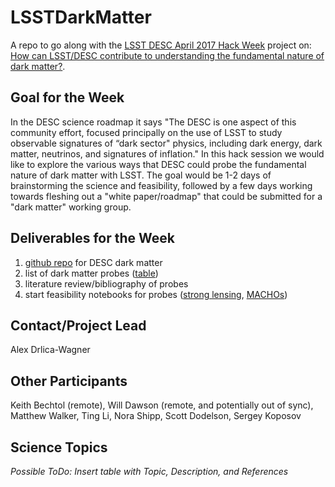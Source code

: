 # LSSTDarkMatter
A repo to go along with the [LSST DESC April 2017 Hack Week](https://confluence.slac.stanford.edu/display/LSSTDESC/Hack+Week%3A+April+3-7+2017+-+FNAL) project on: [How can LSST/DESC contribute to understanding the fundamental nature of dark matter?](https://confluence.slac.stanford.edu/display/LSSTDESC/Hack+Week%3A+April+3-7+2017+-+Dark+Matter+Hack).

## Goal for the Week
In the DESC science roadmap it says "The DESC is one aspect of this community effort, focused principally on the use of LSST to study observable signatures of “dark sector" physics, including dark energy, dark matter, neutrinos, and signatures of inflation." In this hack session we would like to explore the various ways that DESC could probe the fundamental nature of dark matter with LSST. The goal would be 1-2 days of brainstorming the science and feasibility, followed by a few days working towards fleshing out a "white paper/roadmap" that could be submitted for a "dark matter" working group.

## Deliverables for the Week
1. [github repo](.) for DESC dark matter
2. list of dark matter probes ([table](table.md))
3. literature review/bibliography of probes
4. start feasibility notebooks for probes ([strong lensing](stronglens/SubstructureLikelihood.ipynb), [MACHOs](macho/LSST%20MACHO%20MAF%20Hack.ipynb))

## Contact/Project Lead
Alex Drlica-Wagner

## Other Participants
Keith Bechtol (remote), Will Dawson (remote, and potentially out of sync), Matthew Walker, Ting Li, Nora Shipp, Scott Dodelson, Sergey Koposov

## Science Topics
*Possible ToDo: Insert table with Topic, Description, and References*
